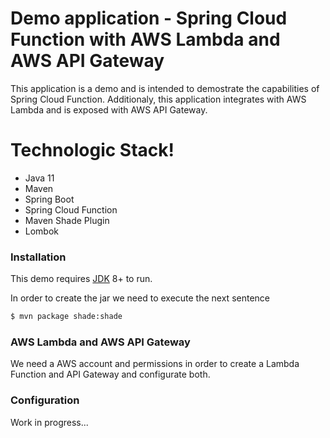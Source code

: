 # Demo application - Spring Cloud Function with AWS Lambda and AWS API Gateway 

This application is a demo and is intended to demostrate the capabilities of Spring Cloud Function. Additionaly, this application integrates with AWS Lambda and is exposed with AWS API Gateway.

# Technologic Stack!

  - Java 11
  - Maven
  - Spring Boot
  - Spring Cloud Function
  - Maven Shade Plugin
  - Lombok

### Installation

This demo requires [JDK](https://www.oracle.com/es/java/technologies/javase/javase-jdk8-downloads.html) 8+ to run.

In order to create the jar we need to execute the next sentence

```sh
$ mvn package shade:shade
```
### AWS Lambda and AWS API Gateway
We need a AWS account and permissions in order to create a Lambda Function and API Gateway and configurate both.

### Configuration

Work in progress...